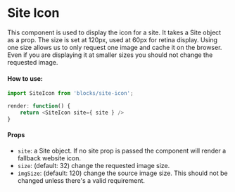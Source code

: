 # Site Icon

This component is used to display the icon for a site. It takes a Site object as a prop. The size is set at 120px, used at 60px for retina display. Using one size allows us to only request one image and cache it on the browser. Even if you are displaying it at smaller sizes you should not change the requested image.

#### How to use:

```js
import SiteIcon from 'blocks/site-icon';

render: function() {
	return <SiteIcon site={ site } />
}
```

#### Props

- `site`: a Site object. If no site prop is passed the component will render a fallback website icon.
- `size`: (default: 32) change the requested image size.
- `imgSize`: (default: 120) change the source image size. This should not be changed unless there's a valid requirement.

